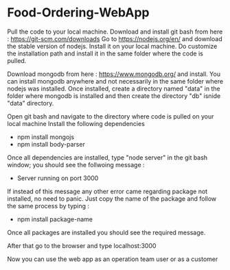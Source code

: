 # Food-Ordering-WebApp
Pull the code to your local machine. 
Download and install git bash from here : https://git-scm.com/downloads 
Go to https://nodejs.org/en/ and download the stable version of nodejs. Install it on your local machine. Do customize the installation path and install it in the same folder where the code is pulled. 

Download mongodb from here : https://www.mongodb.org/ and install. 
You can install mongodb anywhere and not necessarily in the same folder where nodejs was installed. 
Once installed, create a directory named "data" in the folder where mongodb is installed and then create the directory "db" isnide "data" directory.

Open git bash and navigate to the directory where code is pulled on your local machine Install the following dependencies

- npm install mongojs
- npm install body-parser

Once all dependencies are installed, type "node server" in the git bash window; you should see the follwoing message :
- Server running on port 3000

If instead of this message any other error came regarding package not installed, no need to panic. Just copy the name of the package and follow the same process by typing :
- npm install package-name

Once all packages are installed you should see the required message.

After that go to the browser and type localhost:3000

Now you can use the web app as an operation team user or as a customer
